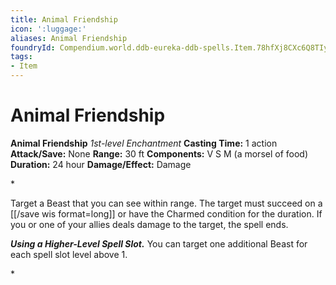 ```yaml
---
title: Animal Friendship
icon: ':luggage:'
aliases: Animal Friendship
foundryId: Compendium.world.ddb-eureka-ddb-spells.Item.78hfXj8CXc6Q8TIy
tags:
- Item
---
```


# Animal Friendship

**Animal Friendship**
_1st-level Enchantment_
**Casting Time:** 1 action
**Attack/Save:** None
**Range:** 30 ft
**Components:** V S M (a morsel of food)
**Duration:** 24 hour
**Damage/Effect:** Damage

*<p>Target a Beast that you can see within range. The target must succeed on a [[/save wis format=long]] or have the Charmed condition for the duration. If you or one of your allies deals damage to the target, the spell ends.

***Using a Higher-Level Spell Slot.*** You can target one additional Beast for each spell slot level above 1.</p>*